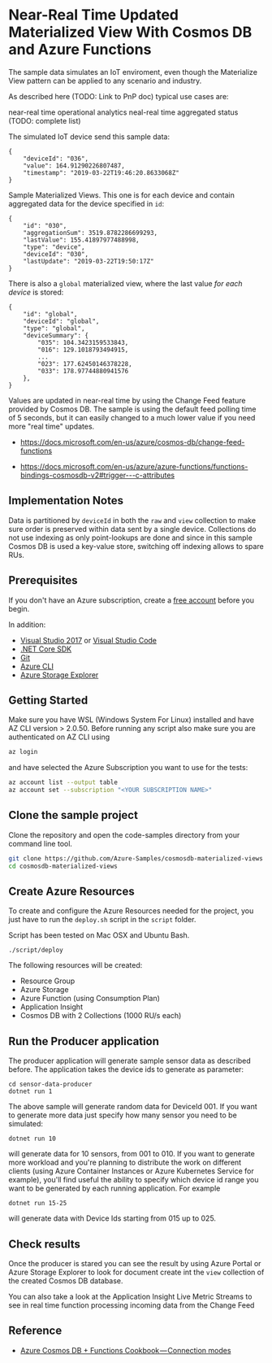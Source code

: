 # Near-Real Time Updated Materialized View With Cosmos DB and Azure Functions

The sample data simulates an IoT enviroment, even though the Materialize View pattern can be applied to any scenario and industry. 

As described here (TODO: Link to PnP doc) typical use cases are:

near-real time operational analytics
neal-real time aggregated status 
(TODO: complete list)

The simulated IoT device send this sample data:

    {
        "deviceId": "036",
        "value": 164.91290226807487, 
        "timestamp": "2019-03-22T19:46:20.8633068Z"
    }

Sample Materialized Views. This one is for each device and contain aggregated data for the device specified in `id`:

    {
        "id": "030",
        "aggregationSum": 3519.8782286699293,
        "lastValue": 155.41897977488998,
        "type": "device",
        "deviceId": "030",
        "lastUpdate": "2019-03-22T19:50:17Z"
    }

There is also a `global` materialized view, where the last value *for each device* is stored:

    {
        "id": "global",
        "deviceId": "global",
        "type": "global",
        "deviceSummary": {
            "035": 104.3423159533843,
            "016": 129.1018793494915,
            ...
            "023": 177.62450146378228,
            "033": 178.97744880941576
        },
    }

Values are updated in near-real time by using the Change Feed feature provided by Cosmos DB. The sample is using the default feed polling time of 5 seconds, but it can easily changed to a much lower value if you need more "real time" updates.

- https://docs.microsoft.com/en-us/azure/cosmos-db/change-feed-functions 

- https://docs.microsoft.com/en-us/azure/azure-functions/functions-bindings-cosmosdb-v2#trigger---c-attributes 

## Implementation Notes

Data is partitioned by `deviceId` in both the `raw` and `view` collection to make sure order is preserved within data sent by a single device. Collections do not use indexing as only point-lookups are done and since in this sample Cosmos DB is used a key-value store, switching off indexing allows to spare RUs.

## Prerequisites

If you don't have an Azure subscription, create a [free account](https://azure.microsoft.com/free/?ref=microsoft.com&utm_source=microsoft.com&utm_medium=docs&utm_campaign=visualstudio) before you begin.

In addition:

* [Visual Studio 2017](https://visualstudio.microsoft.com/downloads/) or  [Visual Studio Code](https://code.visualstudio.com/)
* [.NET Core SDK](https://dotnet.microsoft.com/download)
* [Git](https://www.git-scm.com/downloads)
* [Azure CLI](https://docs.microsoft.com/en-us/cli/azure/install-azure-cli)
* [Azure Storage Explorer](https://azure.microsoft.com/en-us/features/storage-explorer/)

## Getting Started

Make sure you have WSL (Windows System For Linux) installed and have AZ CLI version > 2.0.50. Before running any script also make sure you are authenticated on AZ CLI using

```bash
az login
```

and have selected the Azure Subscription you want to use for the tests:

```bash
az account list --output table
az account set --subscription "<YOUR SUBSCRIPTION NAME>"
```

## Clone the sample project

Clone the repository and open the code-samples directory from your command line tool.

```bash
git clone https://github.com/Azure-Samples/cosmosdb-materialized-views
cd cosmosdb-materialized-views
```

## Create Azure Resources

To create and configure the Azure Resources needed for the project, you just have to run the `deploy.sh` script in the `script` folder.

Script has been tested on Mac OSX and Ubuntu Bash.

    ./script/deploy

The following resources will be created:

- Resource Group
- Azure Storage
- Azure Function (using Consumption Plan)
- Application Insight
- Cosmos DB with 2 Collections (1000 RU/s each)

## Run the Producer application

The producer application will generate sample sensor data as described before. The application takes the device ids to generate as parameter:

    cd sensor-data-producer
    dotnet run 1

The above sample will generate random data for DeviceId 001. If you want to generate more data just specify how many sensor you need to be simulated:

    dotnet run 10

will generate data for 10 sensors, from 001 to 010. If you want to generate more workload and you're planning to distribute the work on different clients (using Azure Container Instances or Azure Kubernetes Service for example), you'll find useful the ability to specify which device id range you want to be generated by each running application. For example

    dotnet run 15-25

will generate data with Device Ids starting from 015 up to 025.

## Check results

Once the producer is stared you can see the result by using Azure Portal or Azure Storage Explorer to look for document create int the `view` collection of the created Cosmos DB database.

You can also take a look at the Application Insight Live Metric Streams to see in real time function processing incoming data from the Change Feed


## Reference

- [Azure Cosmos DB + Functions Cookbook — Connection modes](https://medium.com/microsoftazure/azure-cosmos-db-functions-cookbook-connection-modes-ecf405a750d9)
